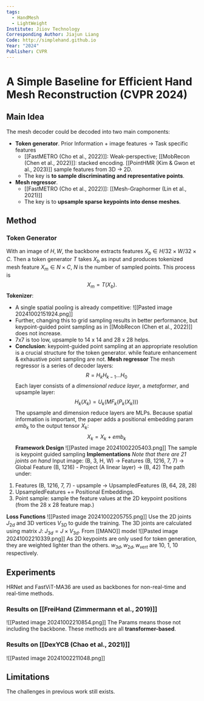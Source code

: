 ```yaml
---
tags:
  - HandMesh
  - LightWeight
Institute: Jiiov Technology
Corresponding Author: Jiajun Liang
Code: http://simplehand.github.io
Year: "2024"
Publisher: CVPR
---
```

# A Simple Baseline for Efficient Hand Mesh Reconstruction (CVPR 2024)

## Main Idea
The mesh decoder could be decoded into two main components:
* **Token generator**. Prior Information + image features -> Task specific features
	* [[FastMETRO (Cho et al., 2022)]]: Weak-perspective; [[MobRecon (Chen et al., 2022)]]: stacked encoding. [[PointHMR (Kim & Gwon et al., 2023)]] sample features from 3D -> 2D.
	* The key is **to sample discriminating and representative points**.
* **Mesh regressor**.
	* [[FastMETRO (Cho et al., 2022)]]: [[Mesh-Graphormer (Lin et al., 2021)]]
	* The key is to **upsample sparse keypoints into dense meshes**.
## Method
### Token Generator
With an image of ${H, W}$, the backbone extracts features $X_b\in H/32 \times W/32 \times C$. Then a token generator $T$ takes $X_b$ as input and produces tokenized mesh feature $X_m\in N\times C$, $N$ is the number of sampled points. This process is 
$$
	X_m=T(X_b).
$$
**Tokenizer**: 
* A single spatial pooling is already competitive:
![[Pasted image 20241002151924.png]]
* Further, changing this to grid sampling results in better performance, but keypoint-guided point sampling as in [[MobRecon (Chen et al., 2022)]] does not increase.
* 7x7 is too low, upsample to 14 x 14 and 28 x 28 helps.
* **Conclusion**: keypoint-guided point sampling at an appropriate resolution is a crucial structure for the token generator. while feature enhancement & exhaustive point sampling are not.
**Mesh regressor**
The mesh regressor is a series of decoder layers:
$$
	R = H_kH_{k-1}\dots H_0
$$
Each layer consists of a *dimensional reduce layer*, a *metaformer*, and upsample layer:
$$
	H_k(X_k) = U_k(MF_k(P_k(X_k)))
$$
The upsample and dimension reduce layers are MLPs. 
Because spatial information is important, the paper adds a positional embedding param $emb_k$ to the output tensor $X_k$:
$$
	X_k = X_k + emb_k
$$
**Framework Design**
![[Pasted image 20241002205403.png]]
The sample is keypoint guided sampling
**Implementations**
*Note that there are 21 joints on hand*
Input image: (B, 3, H, W) -> Features (B, 1216, 7, 7) -> Global Feature (B, 1216) - Project (A linear layer) -> (B, 42)
The path under:
1. Features (B, 1216, 7, 7) - upsample -> UpsampledFeatures (B, 64, 28, 28)
2. UpsampledFeatures += Positional Embeddings.
3. Point sample: sample the feature values at the 2D keypoint positions (from the 28 x 28 feature map.)

**Loss Functions**
![[Pasted image 20241002205755.png]]
Use the 2D joints $J_{2d}$ and 3D vertices $V_{3D}$ to guide the training. The 3D joints are calculated using matrix $J$: $J_{3d}=J\times V_{3d}$. From [[MANO]] model
![[Pasted image 20241002210339.png]]
As 2D keypoints are only used for token generation, they are weighted lighter than the others. $w_{3d}, w_{2d}, w_{vert}$ are 10, 1, 10 respectively.

## Experiments
HRNet and FastViT-MA36 are used as backbones for non-real-time and real-time methods.
### Results on [[FreiHand (Zimmermann et al., 2019)]]
![[Pasted image 20241002210854.png]]
The Params means those not including the backbone. These methods are all **transformer-based**.
### Results on [[DexYCB (Chao et al., 2021)]]
![[Pasted image 20241002211048.png]]
## Limitations
The challenges in previous work still exists.